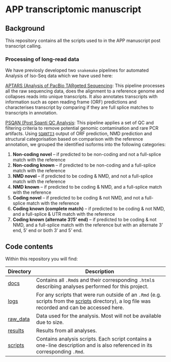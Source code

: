 
<!-- README.md is generated from README.Rmd. Please edit that file -->
# APP transcriptomic manuscript

## Background

This repository contains all the scripts used to in the APP manuscript post transcript calling.

### Processing of long-read data

We have previosly developed two `snakemake` pipelines for automated Analysis of Iso-Seq data which we have used here:

[APTARS (Analysis of PacBio TARgeted Sequencing](https://github.com/sid-sethi/APTARS): This pipeline processes all the raw sequencing data, does the alignment to a reference genome and collapses reads into unique transcripts. It also annotates transcripts with information such as open reading frame (ORF) predictions and characterises transcript by comparing if they are full splice matches to transcripts in annotation.

[PSQAN (Post Sqanti QC Analysis](https://github.com/sid-sethi/PSQAN): This pipeline applies a set of QC and filtering criteria to remove potential genomic contamination and rare PCR artifacts. Using [`SQANTI3`](https://github.com/ConesaLab/SQANTI3) output of ORF prediction, NMD prediction and structural categorisation based on comparison with the reference annotation, we grouped the identified isoforms into the following categories:

1.  **Non-coding novel** – if predicted to be non-coding and not a full-splice match with the reference
2.  **Non-coding known** – if predicted to be non-coding and a full-splice match with the reference
3.  **NMD novel** – if predicted to be coding & NMD, and not a full-splice match with the reference
4.  **NMD known** – if predicted to be coding & NMD, and a full-splice match with the reference
5.  **Coding novel** – if predicted to be coding & not NMD, and not a full-splice match with the reference
6.  **Coding known (complete match)** – if predicted to be coding & not NMD, and a full-splice & UTR match with the reference
7.  **Coding known (alternate 3’/5’ end)** – if predicted to be coding & not NMD, and a full-splice match with the reference but with an alternate 3’ end, 5’ end or both 3’ and 5’ end.

## Code contents

Within this repository you will find:

<table>
<colgroup>
<col width="11%" />
<col width="88%" />
</colgroup>
<thead>
<tr class="header">
<th>Directory</th>
<th>Description</th>
</tr>
</thead>
<tbody>
<tr class="odd">
<td><a href="docs" class="uri">docs</a></td>
<td>Contains all <code>.Rmd</code>s and their corresponding <code>.html</code>s describing analyses performed for this project.</td>
</tr>
<tr class="even">
<td><a href="logs" class="uri">logs</a></td>
<td>For any scripts that were run outside of an <code>.Rmd</code> (e.g. scripts from the <a href="scripts" class="uri">scripts</a> directory), a log file was recorded and can be accessed here.</td>
</tr>
<tr class="odd">
<td><a href="raw_data" class="uri">raw_data</a></td>
<td>Data used for the analysis. Most will not be available due to size.</td>
</tr>
<tr class="even">
<td><a href="results" class="uri">results</a></td>
<td>Results from all analyses.</td>
</tr>
<tr class="odd">
<td><a href="scripts" class="uri">scripts</a></td>
<td>Contains analysis scripts. Each script contains a one-line description and is also referenced in its corresponding <code>.Rmd</code>.</td>
</tr>
</tbody>
</table>
